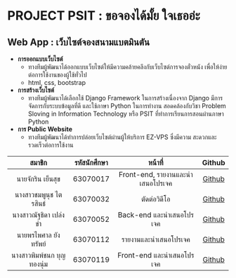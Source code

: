 # **PROJECT PSIT : ขอจองได้มั้ย ใจเธออ่ะ**
##  Web App : เว็บไซต์จองสนามแบตมินตัน



* **การออกแบบเว็บไซต์**
	* ทางทีมผู้พัฒนาได้ออกแบบเว็บไซต์ให้มีความคล้ายคลึงกับเว็บไซต์การจองตั๋วหนัง เพื่อให้ง่ายต่อการใช้งานของผู้ใช้ทั่วไป 
    * html, css, bootstrap
* **การสร้างเว็บไซต์**
   * ทางทีมผู้พัฒนาได้เลือกใช้ Django Framework ในการสร้างเนื่องจาก Django มีการจัดการกับระบบข้อมูลที่ดี และใช้ภาษา Python ในการทำงาน สอดคล้องกับวิชา Problem Sloving in Information Technology หรือ PSIT ที่ทำการเรียนการสอนผ่านภาษา Python
* **การ Public Website**
    * ทางทีมผู้พัฒนาได้ทำการปล่อยเว็บไซต์ผ่านผู้ให้บริการ EZ-VPS ซึ่งมีความ
สะดวกและรวดเร็วต่อการใช้งาน



สมาชิก | รหัสนักศึกษา | หน้าที่ | Github |
:--------:|:-----------:|:-------:|:--------:|
นายจักริน  เย็นสุข | 63070017 | Front\-end, รายงานและนำเสนอโปรเจค | [Github](https://github.com/larkingz01) |
นางสาวชมพูนุช  ไตรสินธ์ | 63070032 | ตัดต่อวิดีโอ | [Github](https://github.com/63070032)|
นางสาวณัฐธิดา เปล่งขำ | 63070052 | Back\-end และนำเสนอโปรเจค | [Github](https://github.com/63070052) |
นายพรไพศาล  ยังทรัพย์ | 63070112 | รายงานและนำเสนอโปรเจค | [Github](https://github.com/it63070112) |
นางสาวพิมพ์ชนก  บุญทองนุ่ม | 63070119 | Front-end และนำเสนอโปรเจค| [Github](https://github.com/Pimchanok119) |

